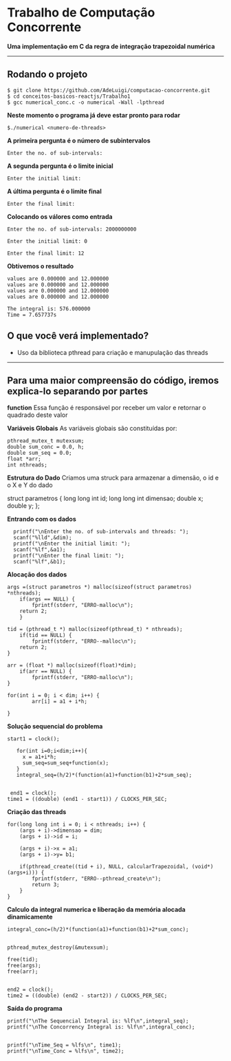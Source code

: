 # Trabalho de Computação Concorrente
**Uma implementação em C da regra de integração trapezoidal numérica**


---
## Rodando o projeto
````git
$ git clone https://github.com/AdeLuigi/computacao-concorrente.git
$ cd conceitos-basicos-reactjs/Trabalho1
$ gcc numerical_conc.c -o numerical -Wall -lpthread
````

**Neste momento o programa já deve estar pronto para rodar**
````git
$./numerical <numero-de-threads>
````

**A primeira pergunta é o número de subintervalos**
````git
Enter the no. of sub-intervals: 
````

**A segunda pergunta é o limite inicial**
````git
Enter the initial limit: 
````

**A última pergunta é o limite final**
````git
Enter the final limit: 
````
**Colocando os válores como entrada**
```
Enter the no. of sub-intervals: 2000000000

Enter the initial limit: 0

Enter the final limit: 12
```

**Obtivemos o resultado**
```
values are 0.000000 and 12.000000
values are 0.000000 and 12.000000
values are 0.000000 and 12.000000
values are 0.000000 and 12.000000

The integral is: 576.000000
Time = 7.657737s
```

## O que você verá implementado?
* Uso da biblioteca pthread para criação e manupulação das threads
---

## Para uma maior compreensão do código, iremos explica-lo separando por partes

**function**
Essa função é responsável por receber um valor e retornar o quadrado deste valor

**Variáveis Globais**
As variáveis globais são constituídas por:
```
pthread_mutex_t mutexsum;
double sum_conc = 0.0, h;
double sum_seq = 0.0;
float *arr;
int nthreads;
```
**Estrutura do Dado**
Criamos uma struck para armazenar a dimensão, o id e o X e Y do dado

struct parametros {
    long long int id;
    long long int dimensao;
    double x;
    double y;
};

**Entrando com os dados**
```
  printf("\nEnter the no. of sub-intervals and threads: ");
  scanf("%lld",&dim);
  printf("\nEnter the initial limit: ");
  scanf("%lf",&a1);
  printf("\nEnter the final limit: ");
  scanf("%lf",&b1);
```
**Alocação dos dados**
```
args =(struct parametros *) malloc(sizeof(struct parametros) *nthreads);
    if(args == NULL) {
        fprintf(stderr, "ERRO-malloc\n");
    return 2;
    }

tid = (pthread_t *) malloc(sizeof(pthread_t) * nthreads);
    if(tid == NULL) {
        fprintf(stderr, "ERRO--malloc\n");
    return 2;
}

arr = (float *) malloc(sizeof(float)*dim);
    if(arr == NULL) {
        fprintf(stderr, "ERRO-malloc\n");
}

for(int i = 0; i < dim; i++) {
        arr[i] = a1 + i*h;
    
}
```
**Solução sequencial do problema**
```
start1 = clock();

   for(int i=0;i<dim;i++){
     x = a1+i*h;
     sum_seq=sum_seq+function(x);
   }
   integral_seq=(h/2)*(function(a1)+function(b1)+2*sum_seq);


 end1 = clock();
time1 = ((double) (end1 - start1)) / CLOCKS_PER_SEC;
```
**Criação das threads**
```
for(long long int i = 0; i < nthreads; i++) {
    (args + i)->dimensao = dim;
    (args + i)->id = i;

    (args + i)->x = a1;
    (args + i)->y= b1;

    if(pthread_create((tid + i), NULL, calcularTrapezoidal, (void*)(args+i))) {
        fprintf(stderr, "ERRO--pthread_create\n");
        return 3;
    }
}
```
**Calculo da integral numerica e liberação da memória alocada dinamicamente**
```
integral_conc=(h/2)*(function(a1)+function(b1)+2*sum_conc);


pthread_mutex_destroy(&mutexsum);

free(tid);
free(args);
free(arr);


end2 = clock();
time2 = ((double) (end2 - start2)) / CLOCKS_PER_SEC;
```

**Saída do programa**
```
printf("\nThe Sequencial Integral is: %lf\n",integral_seq);
printf("\nThe Concorrency Integral is: %lf\n",integral_conc);


printf("\nTime_Seq = %lfs\n", time1);
printf("\nTime_Conc = %lfs\n", time2);
```